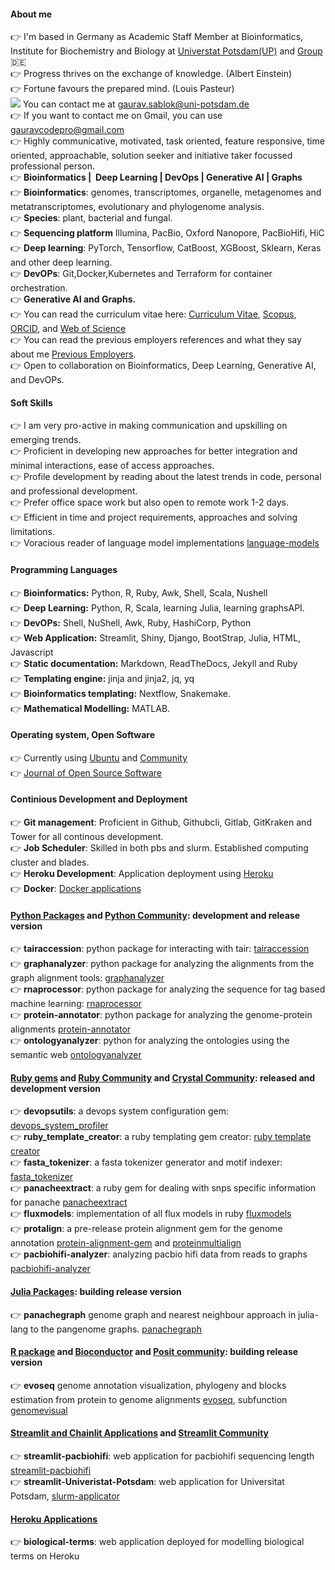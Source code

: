 #### About me

:point_right: I'm based in Germany as Academic Staff Member at Bioinformatics, Institute for Biochemistry and Biology at [Universtat Potsdam(UP)](https://www.uni-potsdam.de/de/) and [Group](https://www.uni-potsdam.de/en/ibb-bioinformatik/members/gaurav-sablok) :de: \
:point_right:  Progress thrives on the exchange of knowledge. (Albert Einstein) \
:point_right:  Fortune favours the prepared mind. (Louis Pasteur) \
![](https://icons8.com/icon/19408/envelope)  You can contact me at [gaurav.sablok@uni-potsdam.de](mailto:gaurav.sablok@uni-potsdam.de)  \
:point_right: If you want to contact me on Gmail, you can use [gauravcodepro@gmail.com](mailto:gauravcodepro@gmail.com) \
:point_right: Highly communicative, motivated, task oriented, feature responsive, time oriented, approachable, solution seeker and initiative taker focussed professional person. \
:point_right: **Bioinformatics |  Deep Learning | DevOps | Generative AI | Graphs** \
:point_right: **Bioinformatics**: genomes, transcriptomes, organelle, metagenomes and metatranscriptomes, evolutionary and phylogenome analysis. \
:point_right: **Species**: plant, bacterial and fungal. \
:point_right: **Sequencing platform** Illumina, PacBio, Oxford Nanopore, PacBioHifi, HiC \
:point_right: **Deep learning**: PyTorch, Tensorflow, CatBoost, XGBoost, Sklearn, Keras and other deep learning. \
:point_right: **DevOPs**: Git,Docker,Kubernetes and Terraform for container orchestration. \
:point_right: **Generative AI and Graphs.** \
:point_right: You can read the curriculum vitae here: [Curriculum Vitae](https://drive.google.com/file/d/10M2skWJsLLx_-Hze7rHxH-bTT-2VJ_if/view?usp=sharing), [Scopus](https://www.scopus.com/authid/detail.uri?authorId=36633064300), [ORCID](https://orcid.org/0000-0002-4157-9405), and [Web of Science](https://www.webofscience.com/wos/author/record/C-5940-2014)  \
:point_right: You can read the previous employers references and what they say about me [Previous Employers](https://drive.google.com/file/d/1KgQLycgD1S9ztJpt9McQ2yH5lZIUJAgb/view?usp=sharing). \
:point_right: Open to collaboration on Bioinformatics, Deep Learning, Generative AI, and DevOPs.
#### Soft Skills
:point_right: I am very pro-active in making communication and upskilling on emerging trends. \
:point_right: Proficient in developing new approaches for better integration and minimal interactions, ease of access approaches. \
:point_right: Profile development by reading about the latest trends in code, personal and professional development. \
:point_right: Prefer office space work but also open to remote work 1-2 days. \
:point_right: Efficient in time and project requirements, approaches and solving limitations.\
:point_right: Voracious reader of language model implementations [language-models](https://paperswithcode.com/)

#### Programming Languages
:point_right: **Bioinformatics:**  Python, R, Ruby, Awk, Shell, Scala, Nushell \
:point_right: **Deep Learning:**  Python, R, Scala, learning Julia, learning graphsAPI. \
:point_right: **DevOPs:** Shell, NuShell, Awk, Ruby, HashiCorp, Python \
:point_right: **Web Application:** Streamlit, Shiny, Django, BootStrap, Julia, HTML, Javascript \
:point_right: **Static documentation:** Markdown, ReadTheDocs, Jekyll and Ruby  \
:point_right: **Templating engine:** jinja and jinja2, jq, yq \
:point_right: **Bioinformatics templating:** Nextflow, Snakemake.  
:point_right: **Mathematical Modelling:** MATLAB.

#### Operating system, Open Software
:point_right: Currently using [Ubuntu](https://kde.org/)  and [Community](https://linuxcommunity.io/) \
:point_right: [Journal of Open Source Software](https://joss.theoj.org/)

#### Continious Development and Deployment
:point_right: **Git management**: Proficient in Github, Githubcli, Gitlab, GitKraken and Tower for all continous development. \
:point_right: **Job Scheduler**: Skilled in both pbs and slurm. Established computing cluster and blades. \
:point_right: **Heroku Development**: Application deployment using [Heroku](https://devcenter.heroku.com/) \
:point_right: **Docker**: [Docker applications](https://hub.docker.com/u/gauravcodepro)

#### [Python Packages](https://pypi.org/user/gauravcodepro/) and [Python Community](https://www.python.org/community/): development and release version 
:point_right: **tairaccession**: python package for interacting with tair: [tairaccession](https://github.com/gauravcodepro/tairaccession) \
:point_right: **graphanalyzer**: python package for analyzing the alignments from the graph alignment tools: [graphanalyzer](https://github.com/gauravcodepro/graphanalyzer) \
:point_right: **rnaprocessor**: python package for analyzing the sequence for tag based machine learning: [rnaprocessor](https://github.com/gauravcodepro/rnaprocessor) \
:point_right: **protein-annotator**: python package for analyzing the genome-protein alignments [protein-annotator](https://github.com/gauravcodepro/protein-annotator) \
:point_right: **ontologyanalyzer**: python for analyzing the ontologies using the semantic web [ontologyanalyzer](https://github.com/gauravcodeproontologyanalyzer)

#### [Ruby gems](https://rubygems.org/profiles/gauravcodepro) and [Ruby Community](https://www.ruby-forum.com/) and [Crystal Community](https://forum.crystal-lang.org/): released and development version
:point_right: **devopsutils**: a devops system configuration gem: [devops_system_profiler](https://github.com/gauravcodepro/devops-system) \
:point_right: **ruby_template_creator**: a ruby templating gem creator: [ruby template creator](https://github.com/gauravcodepro/ruby_gem_creator) \
:point_right: **fasta_tokenizer**: a fasta tokenizer generator and motif indexer: [fasta_tokenizer](https://github.com/gauravcodepro/pacbiohifi-motif-scanner) \
:point_right: **panacheextract**: a ruby gem for dealing with snps specific information for panache [panacheextract](https://rubygems.org/gems/panacheextract) \
:point_right: **fluxmodels**: implementation of all flux models in ruby [fluxmodels](https://github.com/gauravcodepro/flux-models-ruby) \
:point_right: **protalign**: a pre-release protein alignment gem for the genome annotation [protein-alignment-gem](https://github.com/gauravcodepro/proteinalignment-annotation-gem) and [proteinmultialign](https://github.com/gauravcodepro/protein-multialign-gem) \
:point_right: **pacbiohifi-analyzer**: analyzing pacbio hifi data from reads to graphs [pacbiohifi-analyzer](https://github.com/gauravcodepro/pacbiohifi-analyzer)

#### [Julia Packages](https://juliahub.com/): building release version
:point_right: **panachegraph** genome graph and nearest neighbour approach in julia-lang to the pangenome graphs. [panachegraph](https://github.com/gauravcodepro/panachegraph)

#### [R package](https://cran.r-project.org/web/packages/) and [Bioconductor](https://bioconductor.org/) and [Posit community](https://forum.posit.co/): building release version
:point_right: **evoseq** genome annotation visualization, phylogeny and blocks estimation from protein to genome alignments [evoseq](https://github.com/gauravcodepro/evoseq-genome-informatics), subfunction [genomevisual](https://github.com/gauravcodepro/genome-annotation-visualizer) 

#### [Streamlit and Chainlit Applications](https://streamlit.io/) and [Streamlit Community](https://discuss.streamlit.io/)
:point_right: **streamlit-pacbiohifi**: web application for pacbiohifi sequencing length [streamlit-pacbiohifi](https://pacbiohifi.streamlit.app/) \
:point_right: **streamlit-Univeristat-Potsdam**: web application for Universitat Potsdam, [slurm-applicator](https://sup-application.streamlit.app/)

#### [Heroku Applications](https://www.heroku.com/)
:point_right: **biological-terms**: web application deployed for modelling biological terms on Heroku
